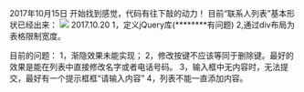 2017年10月15日
开始找到感觉，代码有往下敲的动力！
目前“联系人列表”基本形状已经出来：
<img src="photo1.png">
2017.10.20
1，定义jQuery库(********有问题)
2,通过div布局为表格限制宽度。



目前的问题：
1，渐隐效果未能实现；
2，修改按键不应该等同于删除键。最好的效果是能在列表中直接修改名字或者电话号码。
3，输入框中无内容时，无法提交，最好有一个提示框框“请输入内容”
4，列表不能一直添加内容。
